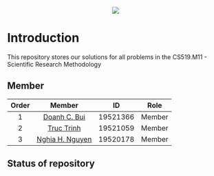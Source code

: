 <p align="center">
  <img src="https://user-images.githubusercontent.com/56221762/111880949-da1dd580-89e0-11eb-876c-a68752260d3b.png">
</p>

# Introduction

This repository stores our solutions for all problems in the CS519.M11 - Scientific Research Methodology 

## Member

|Order|    Member         |  ID        | Role 
|:---:| :-----------:     | :--:       | :--: 
|1    |    [Doanh C. Bui](https://github.com/caodoanh2001/)      |  19521366  | Member
|2    |    [Truc Trinh](https://github.com/Trinhtruc1831/)    |  19521059  | Member
|3    |    [Nghia H. Nguyen](https://github.com/)    |  19520178  | Member

## Status of repository
